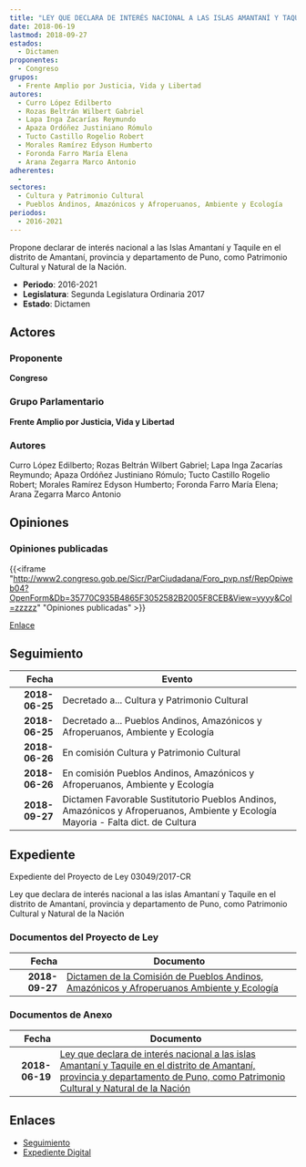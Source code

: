 ```yaml
---
title: "LEY QUE DECLARA DE INTERÉS NACIONAL A LAS ISLAS AMANTANÍ Y TAQUILE EN EL DISTRITO DE AMANTANÍ, PROVINCIA Y DEPARTAMENTO DE PUNO, COMO PATRIMONIO CULTURAL Y NATURAL DE LA NACIÓN"
date: 2018-06-19
lastmod: 2018-09-27
estados: 
  - Dictamen
proponentes: 
  - Congreso
grupos: 
  - Frente Amplio por Justicia, Vida y Libertad
autores: 
  - Curro López Edilberto
  - Rozas Beltrán Wilbert Gabriel
  - Lapa Inga Zacarías Reymundo
  - Apaza Ordóñez Justiniano Rómulo
  - Tucto Castillo Rogelio Robert
  - Morales Ramírez Edyson Humberto
  - Foronda Farro María Elena
  - Arana Zegarra Marco Antonio
adherentes: 
  - 
sectores: 
  - Cultura y Patrimonio Cultural
  - Pueblos Andinos, Amazónicos y Afroperuanos, Ambiente y Ecología
periodos: 
  - 2016-2021
---
```


Propone declarar de interés nacional a las Islas Amantaní y Taquile en el distrito de Amantaní, provincia y departamento de Puno, como Patrimonio Cultural y Natural de la Nación.

- **Periodo**: 2016-2021
- **Legislatura**: Segunda Legislatura Ordinaria 2017
- **Estado**: Dictamen

## Actores

### Proponente

**Congreso**

### Grupo Parlamentario

**Frente Amplio por Justicia, Vida y Libertad**

### Autores

Curro López Edilberto; Rozas Beltrán Wilbert Gabriel; Lapa Inga Zacarías Reymundo; Apaza Ordóñez Justiniano Rómulo; Tucto Castillo Rogelio Robert; Morales Ramírez Edyson Humberto; Foronda Farro María Elena; Arana Zegarra Marco Antonio


## Opiniones

### Opiniones publicadas

{{<iframe "http://www2.congreso.gob.pe/Sicr/ParCiudadana/Foro_pvp.nsf/RepOpiweb04?OpenForm&Db=35770C935B4865F3052582B2005F8CEB&View=yyyy&Col=zzzzz" "Opiniones publicadas" >}}

[Enlace](http://www2.congreso.gob.pe/Sicr/ParCiudadana/Foro_pvp.nsf/RepOpiweb04?OpenForm&Db=35770C935B4865F3052582B2005F8CEB&View=yyyy&Col=zzzzz)

## Seguimiento

| Fecha | Evento |
|------:|--------|
| **2018-06-25** | Decretado a... Cultura y Patrimonio Cultural|
| **2018-06-25** | Decretado a... Pueblos Andinos, Amazónicos y Afroperuanos, Ambiente y Ecología|
| **2018-06-26** | En comisión Cultura y Patrimonio Cultural|
| **2018-06-26** | En comisión Pueblos Andinos, Amazónicos y Afroperuanos, Ambiente y Ecología|
| **2018-09-27** | Dictamen Favorable Sustitutorio Pueblos Andinos, Amazónicos y Afroperuanos, Ambiente y Ecología Mayoria - Falta dict. de Cultura|


## Expediente

Expediente del Proyecto de Ley 03049/2017-CR

Ley que declara de interés nacional a las islas Amantaní y Taquile en el distrito de Amantaní, provincia y departamento de Puno, como Patrimonio Cultural y Natural de la Nación


### Documentos del Proyecto de Ley

| Fecha | Documento |
|------:|--------|
| **2018-09-27** | [Dictamen de la Comisión de Pueblos Andinos, Amazónicos y Afroperuanos Ambiente y Ecología](http://www.leyes.congreso.gob.pe/Documentos/2016_2021/Dictamenes/Proyectos_de_Ley/03049DC19MAY20180927.pdf) |

### Documentos de Anexo

| Fecha | Documento |
|------:|--------|
| **2018-06-19** | [Ley que declara de interés nacional a las islas Amantaní y Taquile en el distrito de Amantaní, provincia y departamento de Puno, como Patrimonio Cultural y Natural de la Nación](http://www.leyes.congreso.gob.pe/Documentos/2016_2021/Proyectos_de_Ley_y_de_Resoluciones_Legislativas/PL0304920180619..PDF) |

## Enlaces 

- [Seguimiento](http://www2.congreso.gob.pe/Sicr/TraDocEstProc/CLProLey2016.nsf/f7fff46988ca05b1052578e100829cc7/eda14c3142060a14052582b200622642?OpenDocument)
- [Expediente Digital](http://www2.congreso.gob.pe/Sicr/TraDocEstProc/CLProLey2016.nsf/f7fff46988ca05b1052578e100829cc7/eda14c3142060a14052582b200622642?OpenDocument&Click=05257FB7005EB655.eb71d0cf91d8294e05256cdf006b5706/$Body/0.1C6C)
